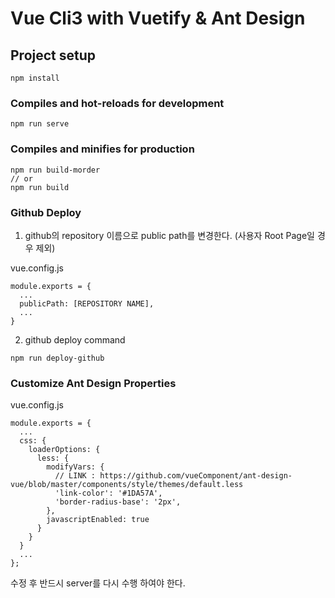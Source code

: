 # Vue Cli3 with Vuetify & Ant Design

## Project setup

```
npm install
```

### Compiles and hot-reloads for development

```
npm run serve
```

### Compiles and minifies for production

```
npm run build-morder
// or
npm run build
```

### Github Deploy

1. github의 repository 이름으로 public path를 변경한다.
   (사용자 Root Page일 경우 제외)

vue.config.js

```
module.exports = {
  ...
  publicPath: [REPOSITORY NAME],
  ...
}
```

2. github deploy command

```
npm run deploy-github
```

### Customize Ant Design Properties

vue.config.js

```
module.exports = {
  ...
  css: {
    loaderOptions: {
      less: {
        modifyVars: {
          // LINK : https://github.com/vueComponent/ant-design-vue/blob/master/components/style/themes/default.less
          'link-color': '#1DA57A',
          'border-radius-base': '2px',
        },
        javascriptEnabled: true
      }
    }
  }
  ...
};
```

수정 후 반드시 server를 다시 수행 하여야 한다.
